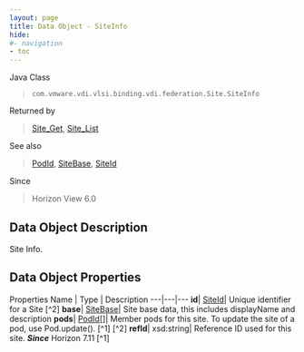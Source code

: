 ```yaml
---
layout: page
title: Data Object - SiteInfo
hide:
#- navigation
- toc
---
```






Java Class
> `com.vmware.vdi.vlsi.binding.vdi.federation.Site.SiteInfo`

Returned by
> [Site_Get](vdi.federation.Site.md#get), [Site_List](vdi.federation.Site.md#list)

See also
> [PodId](vdi.entity.PodId.md), [SiteBase](vdi.federation.Site.SiteBase.md), [SiteId](vdi.entity.SiteId.md)

Since
> Horizon View 6.0


## Data Object Description

Site Info.

## Data Object Properties
Properties
Name |  Type |  Description
---|---|---
**id**| [SiteId](vdi.entity.SiteId.md)|  Unique identifier for a Site [^2]
**base**| [SiteBase](vdi.federation.Site.SiteBase.md)|  Site base data, this includes displayName and description
**pods**| [PodId[]](vdi.entity.PodId.md)|  Member pods for this site. To update the site of a pod, use Pod.update(). [^1] [^2]
**refId**|  xsd:string|  Reference ID used for this site.  **_Since_** Horizon 7.11 [^1]


 
